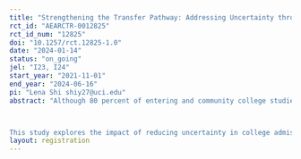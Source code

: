 ```yaml
---
title: "Strengthening the Transfer Pathway: Addressing Uncertainty through Guaranteed College Admissions"
rct_id: "AEARCTR-0012825"
rct_id_num: "12825"
doi: "10.1257/rct.12825-1.0"
date: "2024-01-14"
status: "on_going"
jel: "I23, I24"
start_year: "2021-11-01"
end_year: "2024-06-16"
pi: "Lena Shi shiy27@uci.edu"
abstract: "Although 80 percent of entering and community college studies aspire to earn a bachelor's degree, most do not earn an associate degree or early transfer to a four-year college. The college application process, which can be complex, time-consuming, and uncertain, may contribute to the low transfer rates. Prior research suggests that reducing uncertainty using clear and guaranteed payoffs can encourage individuals to undertake high-effort and challenging behavior.

This study explores the impact of reducing uncertainty in college admissions, particularly for students who have less access to advising and support during the college application process. What is the impact of guaranteed admissions on community college students’ four-year transfer choices? Does the type of admissions guarantee matter? To answer these questions, I evaluate the impact of the Common Transfer Guarantee (CTG), an initiative in which four-year colleges admit community college transfer students based on college academic performance or the college they attended. The CTG, which was hosted by the Common App during the 2021-2022 application cycle, informed community college students who registered on their application portal about four-year colleges where they likely qualify for guaranteed admissions."
layout: registration
---
```


